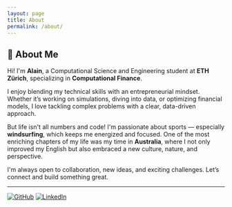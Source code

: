```yaml
---
layout: page
title: About
permalink: /about/
---
```


## 👋 About Me

Hi! I'm **Alain**, a Computational Science and Engineering student at **ETH Zürich**, specializing in **Computational Finance**.

I enjoy blending my technical skills with an entrepreneurial mindset. Whether it’s working on simulations, diving into data, or optimizing financial models, I love tackling complex problems with a clear, data-driven approach.

But life isn't all numbers and code! I'm passionate about sports — especially **windsurfing**, which keeps me energized and focused. One of the most enriching chapters of my life was my time in **Australia**, where I not only improved my English but also embraced a new culture, nature, and perspective.

I'm always open to collaboration, new ideas, and exciting challenges. Let’s connect and build something great.

---

[![GitHub](https://img.shields.io/badge/GitHub-alaintis-black?logo=github)](https://github.com/alaintis)
[![LinkedIn](https://img.shields.io/badge/LinkedIn-alain--tissier-blue?logo=linkedin)](https://linkedin.com/in/alain-tissier)

